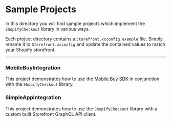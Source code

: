 # Sample Projects

In this directory you will find sample projects which implement the `ShopifyCheckout` library in various ways.

Each project directory contains a `Storefront.xcconfig.example` file. Simply rename it to `Storefront.xcconfig` and update the contained values to match your Shopify storefront.

---

### MobileBuyIntegration

This project demonstrates how to use the [Mobile Buy SDK](https://github.com/Shopify/mobile-buy-sdk-ios) in conjunction with the `ShopifyCheckout` library.

### SimpleAppIntegration

This project demonstrates how to use the `ShopifyCheckout` library with a custom built Storefront GraphQL API client.
